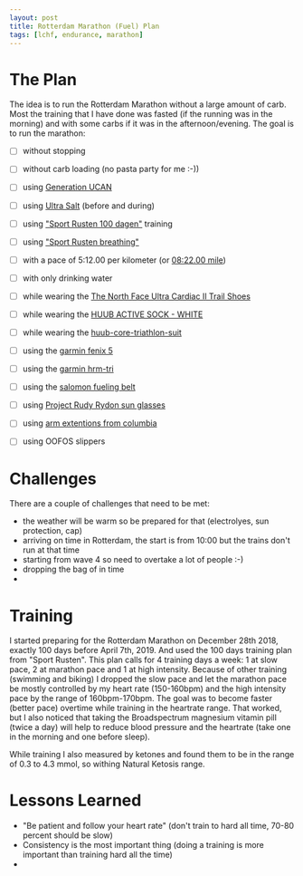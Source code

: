 ```yaml
---
layout: post
title: Rotterdam Marathon (Fuel) Plan
tags: [lchf, endurance, marathon]
---
```


# The Plan
The idea is to run the Rotterdam Marathon without a large amount of carb. Most the training that I have done was fasted (if the running was in the morning) and with some carbs if it was in the afternoon/evening.
The goal is to run the marathon:
- [ ] without stopping
- [ ] without carb loading (no pasta party for me :-))
- [ ] using [Generation UCAN](https://www.generationucan.com/)
- [ ] using [Ultra Salt](http://www.purevitaminclub.com) (before and during)  
- [ ] using ["Sport Rusten 100 dagen"](https://www.sportrusten.nl/sportrusten-schema-voor-de-marathon/) training
- [ ] using ["Sport Rusten breathing"](https://www.sportrusten.nl/kennisbank/test-zelf-je-ademhaling/)
- [ ] with a pace of 5:12.00 per kilometer (or [08:22.00 mile](http://www.bane.info))
- [ ] with only drinking water
- [ ] while wearing the [The North Face Ultra Cardiac II Trail Shoes](https://www.thenorthface.com/shop/mens-ultra-cardiac-ii-nf0a2vuv?variationId=WU5#hero=0)
- [ ] while wearing the [HUUB ACTIVE SOCK - WHITE](https://huubdesign.com/products/huub-active-sock-white)
- [ ] while wearing the [huub-core-triathlon-suit](https://huubdesign.com/collections/triathlon-suits/products/huub-core-triathlon-suit-sleeved-mens-black-red?variant=22380811783)
- [ ] using the [garmin fenix 5](https://buy.garmin.com/en-US/US/p/552982/pn/010-01688-00)
- [ ] using the [garmin hrm-tri](https://buy.garmin.com/en-US/US/p/pn/010-10997-09)
- [ ] using the [salomon fueling belt](https://www.salomon.com/en-us/shop/product/agile-500-belt-set.html#1191=9594)
- [ ] using  [Project Rudy Rydon sun glasses](https://www.rudyproject.com/ww/en/products/performance-eyewear/rydon.html)
- [ ] using [arm extentions from columbia](https://www.columbia.com/freezer-zero-arm-sleeves-SU9090.html?cgid=activity-trailrunning-accessories#start=1)
- [ ] using OOFOS slippers


# Challenges
There are a couple of challenges that need to be met:
- the weather will be warm so be prepared for that (electrolyes, sun protection, cap)
- arriving on time in Rotterdam, the start is from 10:00 but the trains don't run at that time
- starting from wave 4 so need to overtake a lot of people :-)
- dropping the bag of in time
- 

# Training
I started preparing for the Rotterdam Marathon on December 28th 2018, exactly 100 days before April 7th, 2019. And used the 100 days training plan from "Sport Rusten". This plan calls for 4 training days a week: 1 at slow pace, 2 at marathon pace and 1 at high intensity. Because of other training (swimming and biking) I dropped the slow pace and let the marathon pace be mostly controlled by my heart rate (150-160bpm) and the high intensity pace by the range of 160bpm-170bpm. The goal was to become faster (better pace) overtime while training in the heartrate range. That worked, but I also noticed that taking the Broadspectrum magnesium vitamin pill (twice a day) will help to reduce blood pressure and the heartrate (take one in the morning and one before sleep).

While training I also measured by ketones and found them to be in the range of 0.3 to 4.3 mmol, so withing Natural Ketosis range. 

# Lessons Learned

- "Be patient and follow your heart rate" (don't train to hard all time, 70-80 percent should be slow)
- Consistency is the most important thing (doing a training is more important than training hard all the time)
- 
